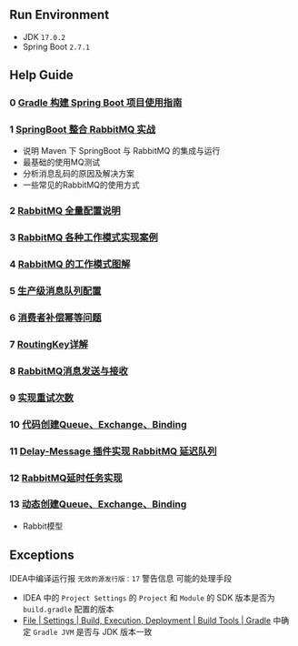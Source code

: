 
## Run Environment

* JDK `17.0.2`
* Spring Boot `2.7.1`


## Help Guide

### 0 [Gradle 构建 Spring Boot 项目使用指南](https://zhuanlan.zhihu.com/p/92706843)

### 1 [SpringBoot 整合 RabbitMQ 实战](https://blog.csdn.net/qq_38837032/article/details/121138866)
* 说明 Maven 下 SpringBoot 与 RabbitMQ 的集成与运行
* 最基础的使用MQ测试
* 分析消息乱码的原因及解决方案
* 一些常见的RabbitMQ的使用方式

### 2 [RabbitMQ 全量配置说明](https://zhuanlan.zhihu.com/p/145336656)
### 3 [RabbitMQ 各种工作模式实现案例](https://cloud.tencent.com/developer/article/1775294)
### 4 [RabbitMQ 的工作模式图解](https://www.cnblogs.com/Jeely/p/10784013.html)
### 5 [生产级消息队列配置](https://blog.csdn.net/swordcenter/article/details/101459376)
### 6 [消费者补偿幂等问题](https://www.cnblogs.com/toov5/p/10287183.html)
### 7 [RoutingKey详解](https://www.yisu.com/zixun/457019.html)
### 8 [RabbitMQ消息发送与接收](https://www.cnblogs.com/qlqwjy/p/13923237.html)
### 9 [实现重试次数](https://www.jianshu.com/p/4904c609632f)
### 10 [代码创建Queue、Exchange、Binding](https://zhuanlan.zhihu.com/p/75710822)
### 11 [Delay-Message 插件实现 RabbitMQ 延迟队列](https://zhuanlan.zhihu.com/p/121083535)
### 12 [RabbitMQ延时任务实现](https://blog.csdn.net/Sadlay/article/details/87161615)
### 13 [动态创建Queue、Exchange、Binding](https://blog.csdn.net/qq_28533563/article/details/107025629)
* Rabbit模型


## Exceptions

IDEA中编译运行报 `无效的源发行版：17` 警告信息
可能的处理手段
* IDEA 中的 `Project Settings` 的 `Project` 和 `Module` 的 SDK 版本是否为 `build.gradle` 配置的版本
* [File | Settings | Build, Execution, Deployment | Build Tools | Gradle](jetbrains://idea/settings?name=Build%2C+Execution%2C+Deployment--Build+Tools--Gradle) 中确定 `Gradle JVM` 是否与 JDK 版本一致

